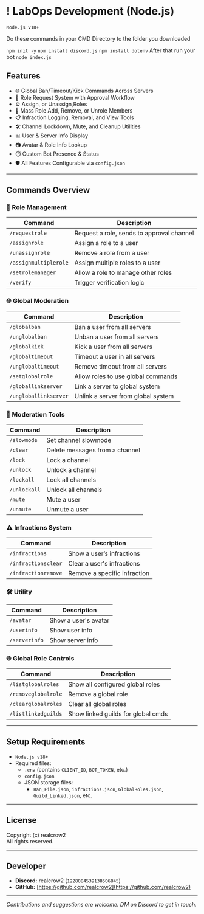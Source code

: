 # ! LabOps Development (Node.js)
`Node.js v18+`

Do these commands in your CMD Directory to the folder you downloaded

`npm init -y`
`npm install discord.js`
`npm install dotenv`
After that run your bot `node index.js`

## Features

* 🌐 Global Ban/Timeout/Kick Commands Across Servers
* 🧾 Role Request System with Approval Workflow
* ⚙️ Assign, or Unassign,Roles
* 🧼 Mass Role Add, Remove, or Unrole Members
* 📋 Infraction Logging, Removal, and View Tools
* 🛠️ Channel Lockdown, Mute, and Cleanup Utilities
* 📊 User & Server Info Display
* 📷 Avatar & Role Info Lookup
* ⏱️ Custom Bot Presence & Status
* 🛡️ All Features Configurable via `config.json`

---

## Commands Overview

### 🧾 Role Management

| Command               | Description                               |
| --------------------- | ----------------------------------------- |
| `/requestrole`        | Request a role, sends to approval channel |
| `/assignrole`         | Assign a role to a user                   |
| `/unassignrole`       | Remove a role from a user                 |
| `/assignmultiplerole` | Assign multiple roles to a user           |
| `/setrolemanager`     | Allow a role to manage other roles        |
| `/verify`             | Trigger verification logic                |

### 🌐 Global Moderation

| Command               | Description                                 |
| --------------------- | ------------------------------------------- |
| `/globalban`          | Ban a user from all servers                 |
| `/unglobalban`        | Unban a user from all servers               |
| `/globalkick`         | Kick a user from all servers                |
| `/globaltimeout`      | Timeout a user in all servers               |
| `/unglobaltimeout`    | Remove timeout from all servers             |
| `/setglobalrole`      | Allow roles to use global commands          |
| `/globallinkserver`   | Link a server to global system              |
| `/ungloballinkserver` | Unlink a server from global system          |

### 🧹 Moderation Tools

| Command         | Description                        |
| --------------- | ---------------------------------- |
| `/slowmode`     | Set channel slowmode               |
| `/clear`        | Delete messages from a channel     |
| `/lock`         | Lock a channel                     |
| `/unlock`       | Unlock a channel                   |
| `/lockall`      | Lock all channels                  |
| `/unlockall`    | Unlock all channels                |
| `/mute`         | Mute a user                        |
| `/unmute`       | Unmute a user                      |

### ⚠️ Infractions System

| Command              | Description                           |
| -------------------- | ------------------------------------- |
| `/infractions`       | Show a user’s infractions             |
| `/infractionsclear`  | Clear a user's infractions            |
| `/infractionremove`  | Remove a specific infraction          |

### 🛠️ Utility

| Command       | Description                        |
| ------------- | ---------------------------------- |
| `/avatar`     | Show a user's avatar               |
| `/userinfo`   | Show user info                     |
| `/serverinfo` | Show server info                   |

### 🌐 Global Role Controls

| Command              | Description                        |
| -------------------- | ---------------------------------- |
| `/listglobalroles`   | Show all configured global roles    |
| `/removeglobalrole`  | Remove a global role                |
| `/clearglobalroles`  | Clear all global roles              |
| `/listlinkedguilds`  | Show linked guilds for global cmds  |

---

## Setup Requirements

* `Node.js v18+`
* Required files:
  * `.env` (contains `CLIENT_ID`, `BOT_TOKEN`, etc.)
  * `config.json`
  * JSON storage files:
    * `Ban_File.json`, `infractions.json`, `GlobalRoles.json`, `Guild_Linked.json`, etc.

---

## License

Copyright (c) realcrow2  
All rights reserved.

---

## Developer

* **Discord:** realcrow2 (`1228084539138506845`)  
* **GitHub:** [https://github.com/realcrow2](https://github.com/realcrow2)

---

*Contributions and suggestions are welcome. DM on Discord to get in touch.*
